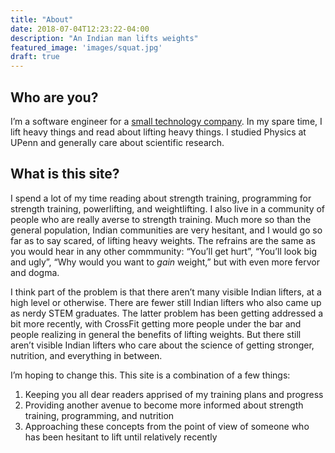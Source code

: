 ```yaml
---
title: "About"
date: 2018-07-04T12:23:22-04:00
description: "An Indian man lifts weights"
featured_image: 'images/squat.jpg'
draft: true
---
```


## Who are you?

I’m a software engineer for a [small technology company](https://www.nylas.com). In my spare time, I lift heavy things and read about lifting heavy things. I studied Physics at UPenn and generally care about scientific research.

## What is this site?

I spend a lot of my time reading about strength training, programming for strength training, powerlifting, and weightlifting. I also live in a community of people who are really averse to strength training. Much more so than the general population, Indian communities are very hesitant, and I would go so far as to say scared, of lifting heavy weights. The refrains are the same as you would hear in any other commmunity: “You’ll get hurt”, “You’ll look big and ugly”, “Why would you want to *gain* weight,” but with even more fervor and dogma.

I think part of the problem is that there aren’t many visible Indian lifters, at a high level or otherwise. There are fewer still Indian lifters who also came up as nerdy STEM graduates. The latter problem has been getting addressed a bit more recently, with CrossFit getting more people under the bar and people realizing in general the benefits of lifting weights. But there still aren’t visible Indian lifters who care about the science of getting stronger, nutrition, and everything in between.

I’m hoping to change this. This site is a combination of a few things:

1. Keeping you all dear readers apprised of my training plans and progress
2. Providing another avenue to become more informed about strength training, programming, and nutrition
3. Approaching these concepts from the point of view of someone who has been hesitant to lift until relatively recently
